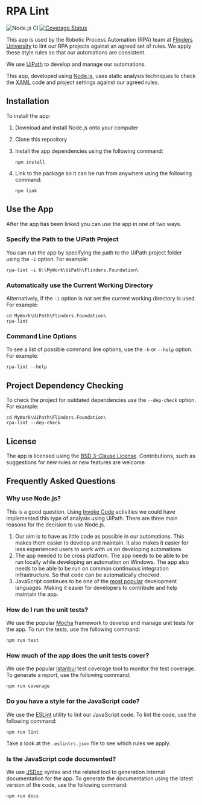 <!-- markdownlint-disable no-trailing-punctuation -->
# RPA Lint #

![Node.js CI](https://github.com/flindersuni/rpa-lint/workflows/Node.js%20CI/badge.svg) [![Coverage Status](https://coveralls.io/repos/github/flindersuni/rpa-lint/badge.svg)](https://coveralls.io/github/flindersuni/rpa-lint)

This app is used by the Robotic Process Automation (RPA) team at [Flinders University][flinders] to lint our RPA projects against an agreed set of rules. We apply these style rules so that our automations are consistent.

We use [UiPath][uipath] to develop and manage our automations.

This app, developed using [Node.js][nodejs], uses static analysis techniques to check the [XAML][xaml] code and project settings against our agreed rules.

## Installation ##

To install the app:

1. Download and install Node.js onto your computer
2. Clone this repository
3. Install the app dependencies using the following command:

    ```shell
    npm install
    ````

4. Link to the package so it can be run from anywhere using the following command:

    ```shell
    npm link
    ```

## Use the App ##

After the app has been linked you can use the app in one of two ways.

### Specify the Path to the UiPath Project ###

You can run the app by specifying the path to the UiPath project folder using the `-i` option. For example:

```shell
rpa-lint -i U:\MyWork\UiPath\Flinders.Foundation\
```

### Automatically use the Current Working Directory ###

Alternatively, if the `-i` option is not set the current working directory is used. For example:

```shell
cd MyWork\UiPath\Flinders.Foundation\
rpa-lint
```

### Command Line Options ###

To see a list of possible command line options, use the `-h` or `--help` option. For example:

```shell
rpa-lint --help
```

## Project Dependency Checking ###

To check the project for outdated dependencies use the `--dep-check` option. For example:

```shell
cd MyWork\UiPath\Flinders.Foundation\
rpa-lint --dep-check
```

## License ##

The app is licensed using the [BSD 3-Clause License](LICENSE). Contributions, such as suggestions for new rules or new features are welcome.

## Frequently Asked Questions ##

### Why use Node.js? ###

This is a good question. Using [Invoke Code][invokecode] activities we could have implemented this type of analysis using UiPath. There are three main reasons for the decision to use Node.js.

1. Our aim is to have as little code as possible in our automations. This makes them easier to develop and maintain. It also makes it easier for less experienced users to work with us on developing automations.
2. The app needed to be cross platform. The app needs to be able to be run locally while developing an automation on Windows. The app also needs to be able to be run on common continuous integration infrastructure. So that code can be automatically checked.
3. JavaScript continues to be one of the [most popular][stackoverflow] development languages. Making it easier for developers to contribute and help maintain the app.

### How do I run the unit tests? ###

We use the popular [Mocha][mochajs] framework to develop and manage unit tests for the app. To run the tests, use the following command:

```shell
npm run test
```

### How much of the app does the unit tests cover? ###

We use the popular [Istanbul][instanbuljs] test coverage tool to monitor the test coverage. To generate a report, use the following command:

```shell
npm run coverage
```

### Do you have a style for the JavaScript code? ###

We use the [ESLint][eslint] utility to lint our JavaScript code. To lint the code, use the following command:

```shell
npm run lint
```

Take a look at the `.eslintrc.json` file to see which rules we apply.

### Is the JavaScript code documented? ###

We use [JSDoc][jsdoc] syntax and the related tool to generation internal documentation for the app. To generate the documentation using the latest version of the code, use the following command:

```shell
npm run docs
```

[eslint]: https://eslint.org/
[flinders]: https://www.flinders.edu.au/
[instanbuljs]: https://istanbul.js.org/
[invokecode]: https://activities.uipath.com/docs/invoke-code
[jsdoc]: https://jsdoc.app/
[mochajs]: https://mochajs.org/
[nodejs]: https://nodejs.org/
[stackoverflow]: https://insights.stackoverflow.com/survey/2019#technology-_-programming-scripting-and-markup-languages
[uipath]: https://www.uipath.com/
[xaml]: https://en.wikipedia.org/wiki/Extensible_Application_Markup_Language
